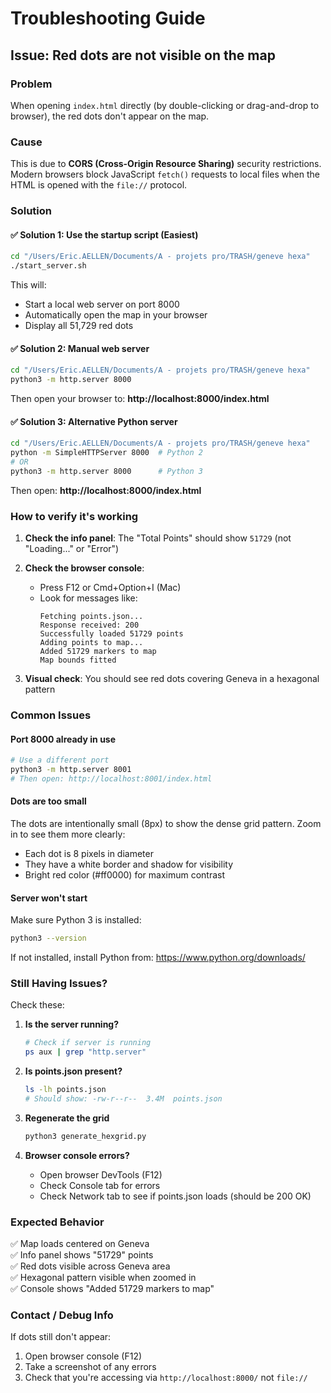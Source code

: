 # Troubleshooting Guide

## Issue: Red dots are not visible on the map

### Problem
When opening `index.html` directly (by double-clicking or drag-and-drop to browser), the red dots don't appear on the map.

### Cause
This is due to **CORS (Cross-Origin Resource Sharing)** security restrictions. Modern browsers block JavaScript `fetch()` requests to local files when the HTML is opened with the `file://` protocol.

### Solution

#### ✅ Solution 1: Use the startup script (Easiest)
```bash
cd "/Users/Eric.AELLEN/Documents/A - projets pro/TRASH/geneve hexa"
./start_server.sh
```

This will:
- Start a local web server on port 8000
- Automatically open the map in your browser
- Display all 51,729 red dots

#### ✅ Solution 2: Manual web server
```bash
cd "/Users/Eric.AELLEN/Documents/A - projets pro/TRASH/geneve hexa"
python3 -m http.server 8000
```

Then open your browser to: **http://localhost:8000/index.html**

#### ✅ Solution 3: Alternative Python server
```bash
cd "/Users/Eric.AELLEN/Documents/A - projets pro/TRASH/geneve hexa"
python -m SimpleHTTPServer 8000  # Python 2
# OR
python3 -m http.server 8000      # Python 3
```

Then open: **http://localhost:8000/index.html**

### How to verify it's working

1. **Check the info panel**: The "Total Points" should show `51729` (not "Loading..." or "Error")
2. **Check the browser console**: 
   - Press F12 or Cmd+Option+I (Mac)
   - Look for messages like:
     ```
     Fetching points.json...
     Response received: 200
     Successfully loaded 51729 points
     Adding points to map...
     Added 51729 markers to map
     Map bounds fitted
     ```

3. **Visual check**: You should see red dots covering Geneva in a hexagonal pattern

### Common Issues

#### Port 8000 already in use
```bash
# Use a different port
python3 -m http.server 8001
# Then open: http://localhost:8001/index.html
```

#### Dots are too small
The dots are intentionally small (8px) to show the dense grid pattern. Zoom in to see them more clearly:
- Each dot is 8 pixels in diameter
- They have a white border and shadow for visibility
- Bright red color (#ff0000) for maximum contrast

#### Server won't start
Make sure Python 3 is installed:
```bash
python3 --version
```

If not installed, install Python from: https://www.python.org/downloads/

### Still Having Issues?

Check these:

1. **Is the server running?**
   ```bash
   # Check if server is running
   ps aux | grep "http.server"
   ```

2. **Is points.json present?**
   ```bash
   ls -lh points.json
   # Should show: -rw-r--r--  3.4M  points.json
   ```

3. **Regenerate the grid**
   ```bash
   python3 generate_hexgrid.py
   ```

4. **Browser console errors?**
   - Open browser DevTools (F12)
   - Check Console tab for errors
   - Check Network tab to see if points.json loads (should be 200 OK)

### Expected Behavior

✅ Map loads centered on Geneva  
✅ Info panel shows "51729" points  
✅ Red dots visible across Geneva area  
✅ Hexagonal pattern visible when zoomed in  
✅ Console shows "Added 51729 markers to map"  

### Contact / Debug Info

If dots still don't appear:
1. Open browser console (F12)
2. Take a screenshot of any errors
3. Check that you're accessing via `http://localhost:8000/` not `file://`

